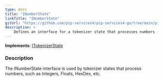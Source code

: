 ```yaml
---
type: docs
title: "INumberState"
linkTitle: "INumberState"
gitUrl: "https://github.com/pip-services4/pip-services4-go/tree/main/pip-services4-expressions-go"
description: > 
    Defines an interface for a tokenizer state that processes numbers - Integers, Floats, HexDec.
---
```


**Implements**: [ITokenizerState](../itokenizer_state)

### Description

The INumberState interface is used by tokenizer states that process numbers, such as Integers, Floats, HexDex, etc.

